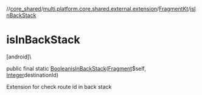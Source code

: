 //[core_shared](../../../index.md)/[multi.platform.core.shared.external.extension](../index.md)/[FragmentKt](index.md)/[isInBackStack](is-in-back-stack.md)

# isInBackStack

[android]\

public final static [Boolean](https://docs.oracle.com/javase/8/docs/api/java/lang/Boolean.html)[isInBackStack](is-in-back-stack.md)([Fragment](https://developer.android.com/reference/kotlin/androidx/fragment/app/Fragment.html)$self, [Integer](https://docs.oracle.com/javase/8/docs/api/java/lang/Integer.html)destinationId)

Extension for check route id in back stack

